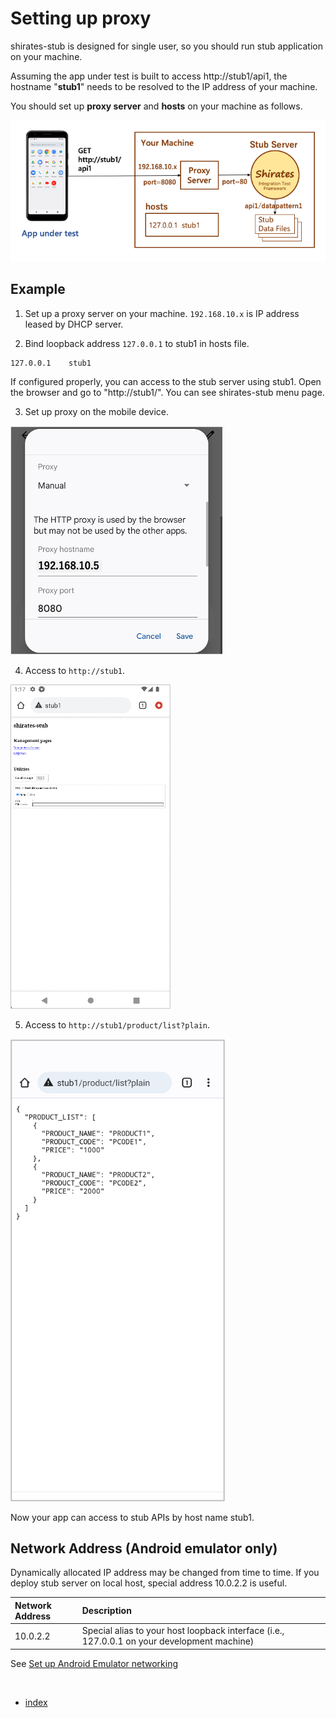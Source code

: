# Setting up proxy

shirates-stub is designed for single user, so you should run stub application on your machine.

Assuming the app under test is built to access http://stub1/api1, the hostname "**stub1**" needs to be resolved to the
IP address of your machine.

You should set up **proxy server** and **hosts** on your machine as follows.

![](../_images/proxying.png)

## Example

1. Set up a proxy server on your machine. `192.168.10.x` is IP address leased by DHCP server.


2. Bind loopback address `127.0.0.1` to stub1 in hosts file.

```
127.0.0.1    stub1
```

If configured properly, you can access to the stub server using stub1. Open the browser and go to "http://stub1/". You
can see shirates-stub menu page.

3. Set up proxy on the mobile device.

![](../_images/proxy_setting.png)

4. Access to `http://stub1`.

![](../_images/proxy_test_stub1.png)

5. Access to `http://stub1/product/list?plain`.

![](../_images/proxy_product_list.png)

Now your app can access to stub APIs by host name stub1.

## Network Address (Android emulator only)

Dynamically allocated IP address may be changed from time to time.
If you deploy stub server on local host, special address 10.0.2.2 is useful.

| Network Address | Description                                                                                 |
|:----------------|:--------------------------------------------------------------------------------------------|
| 10.0.2.2        | Special alias to your host loopback interface (i.e., 127.0.0.1 on your development machine) |

See [Set up Android Emulator networking](https://developer.android.com/studio/run/emulator-networking)


<br>

- [index](../index.md)

<br>
